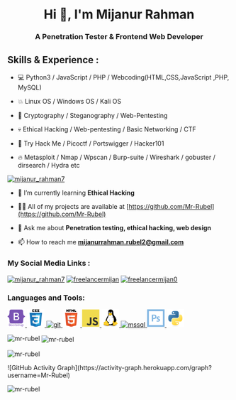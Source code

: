 <h1 align="center">Hi 👋, I'm Mijanur Rahman</h1>
<h3 align="center">A Penetration Tester & Frontend Web Developer</h3>

## Skills & Experience : 
* :computer: Python3 / JavaScript / PHP / Webcoding(HTML,CSS,JavaScript ,PHP, MySQL)
* :collision: Linux OS / Windows OS / Kali OS
 * :muscle: Cryptography / Steganography / Web-Pentesting
 * :skull: Ethical Hacking / Web-pentesting / Basic Networking / CTF 
 * :eyes: Try Hack Me / Picoctf / Portswigger / Hacker101
     
           
 * :fire:
       Metasploit /
       Nmap /
       Wpscan /
       Burp-suite /
       Wireshark /
       gobuster /
       dirsearch /
       Hydra 
       etc
   

<p align="left"> <a href="https://twitter.com/mijanur_rahman7" target="blank"><img src="https://img.shields.io/twitter/follow/mijanur_rahman7?logo=twitter&style=for-the-badge" alt="mijanur_rahman7" /></a> </p>

- 🌱 I’m currently learning **Ethical Hacking**

- 👨‍💻 All of my projects are available at [https://github.com/Mr-Rubel](https://github.com/Mr-Rubel)

- 💬 Ask me about **Penetration testing, ethical hacking, web design**

- 📫 How to reach me **mijanurrahman.rubel2@gmail.com**

<h3 align="left">My Social Media Links :</h3>
<p align="left">
<a href="https://twitter.com/mijanur_rahman7" target="blank"><img align="center" src="https://raw.githubusercontent.com/rahuldkjain/github-profile-readme-generator/master/src/images/icons/Social/twitter.svg" alt="mijanur_rahman7" height="30" width="40" /></a>
<a href="https://linkedin.com/in/freelancermijan" target="blank"><img align="center" src="https://raw.githubusercontent.com/rahuldkjain/github-profile-readme-generator/master/src/images/icons/Social/linked-in-alt.svg" alt="freelancermijan" height="30" width="40" /></a>
<a href="https://fb.com/freelancermijan0" target="blank"><img align="center" src="https://raw.githubusercontent.com/rahuldkjain/github-profile-readme-generator/master/src/images/icons/Social/facebook.svg" alt="freelancermijan0" height="30" width="40" /></a>
</p>

<h3 align="left">Languages and Tools:</h3>
<p align="left"> <a href="https://getbootstrap.com" target="_blank" rel="noreferrer"> <img src="https://raw.githubusercontent.com/devicons/devicon/master/icons/bootstrap/bootstrap-plain-wordmark.svg" alt="bootstrap" width="40" height="40"/> </a> <a href="https://www.w3schools.com/css/" target="_blank" rel="noreferrer"> <img src="https://raw.githubusercontent.com/devicons/devicon/master/icons/css3/css3-original-wordmark.svg" alt="css3" width="40" height="40"/> </a> <a href="https://git-scm.com/" target="_blank" rel="noreferrer"> <img src="https://www.vectorlogo.zone/logos/git-scm/git-scm-icon.svg" alt="git" width="40" height="40"/> </a> <a href="https://www.w3.org/html/" target="_blank" rel="noreferrer"> <img src="https://raw.githubusercontent.com/devicons/devicon/master/icons/html5/html5-original-wordmark.svg" alt="html5" width="40" height="40"/> </a> <a href="https://developer.mozilla.org/en-US/docs/Web/JavaScript" target="_blank" rel="noreferrer"> <img src="https://raw.githubusercontent.com/devicons/devicon/master/icons/javascript/javascript-original.svg" alt="javascript" width="40" height="40"/> </a> <a href="https://www.linux.org/" target="_blank" rel="noreferrer"> <img src="https://raw.githubusercontent.com/devicons/devicon/master/icons/linux/linux-original.svg" alt="linux" width="40" height="40"/> </a> <a href="https://www.microsoft.com/en-us/sql-server" target="_blank" rel="noreferrer"> <img src="https://www.svgrepo.com/show/303229/microsoft-sql-server-logo.svg" alt="mssql" width="40" height="40"/> </a> <a href="https://www.photoshop.com/en" target="_blank" rel="noreferrer"> <img src="https://raw.githubusercontent.com/devicons/devicon/master/icons/photoshop/photoshop-line.svg" alt="photoshop" width="40" height="40"/> </a> <a href="https://www.python.org" target="_blank" rel="noreferrer"> <img src="https://raw.githubusercontent.com/devicons/devicon/master/icons/python/python-original.svg" alt="python" width="40" height="40"/> </a> </p>

<p><img align="left" src="https://github-readme-stats.vercel.app/api/top-langs?username=mr-rubel&show_icons=true&locale=en&layout=compact" alt="mr-rubel" /></p>

<p>&nbsp;<img align="center" src="https://github-readme-stats.vercel.app/api?username=mr-rubel&show_icons=true&locale=en" alt="mr-rubel" /></p>

<p><img align="center" src="https://github-readme-streak-stats.herokuapp.com/?user=mr-rubel&" alt="mr-rubel" /></p>
![GitHub Activity Graph](https://activity-graph.herokuapp.com/graph?username=Mr-Rubel)  

<p align="left"> <img src="https://komarev.com/ghpvc/?username=mr-rubel&label=Profile%20views&color=0e75b6&style=flat" alt="mr-rubel" /> </p>